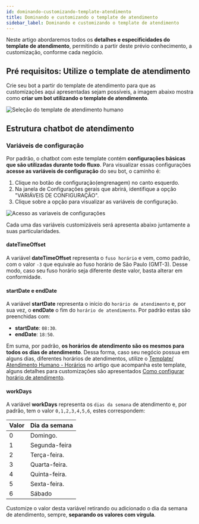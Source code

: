 ```yaml
---
id: dominando-customizando-template-atendimento
title: Dominando e customizando o template de atendimento
sidebar_label: Dominando e customizando o template de atendimento
---
```


Neste artigo abordaremos todos os **detalhes e especificidades do template de atendimento**, permitindo a partir deste prévio conhecimento, a customização, conforme cada negócio.

## Pré requisitos: Utilize o template de atendimento

Crie seu bot a partir do template de atendimento para que as customizações aqui apresentadas sejam possíveis, a imagem abaixo mostra como **criar um bot utilizando o template de atendimento**.

![Seleção do template de atendimento humano](/img/helpdesk/como-verificar-atendentes-equipe-1.png)<br>

## Estrutura chatbot de atendimento

### Variáveis de configuração

Por padrão, o chatbot com este template contém **configurações básicas que são utilizadas durante todo fluxo**. Para visualizar essas configurações **acesse as variáveis de configuração** do seu bot, o caminho é:

1. Clique no botão de configuração(engrenagem) no canto esquerdo.
2. Na janela de Configurações gerais que abrirá, identifique a opção "VARIÁVEIS DE CONFIGURAÇÃO".
3. Clique sobre a opção para visualizar as variáveis de configuração.

![Acesso as variaveis de configurações](/img/helpdesk/dominando-customizando-template-atendimento-1.png)<br>

Cada uma das variáveis customizáveis será apresenta abaixo juntamente a suas particularidades. 

#### dateTimeOffset

A variável **dateTimeOffset** representa o `fuso horário` e vem, como padrão, com o valor `-3` que equivale ao fuso horário de São Paulo (GMT-3). Desse modo, caso seu fuso horário seja diferente deste valor, basta alterar em conformidade.

#### startDate e endDate

A variável **startDate** representa o início do `horário de atendimento` e, por sua vez, o **endDate** o fim do `horário de atendimento`. Por padrão estas são preenchidas com: 

* **startDate**: `08:30`.
* **endDate**: `18:50`.

Em suma, por padrão, **os horários de atendimento são os mesmos para todos os dias de atendimento**. Dessa forma, caso seu negócio possua em alguns dias, diferentes horários de atendimentos, utilize o [Template/ Atendimento Humano - Horários](/template/?Id=Atendimento_humano_horarios) no artigo que acompanha este template, alguns detalhes para customizações são apresentados [Como configurar horário de atendimento](/docs/helpdesk/blipdesk/como-configurar-horario-atendimento).


#### workDays

A variável **workDays** representa os `dias da semana` de atendimento e, por padrão, tem o valor `0,1,2,3,4,5,6`, estes correspondem: 

| Valor | Dia da semana |
|-------|---------------|
| 0     | Domingo.      |
| 1     | Segunda-feira |
| 2     | Terça-feira.  |
| 3     | Quarta-feira. |
| 4     | Quinta-feira. |
| 5     | Sexta-feira.  |
| 6     | Sábado        |

Customize o valor desta variável retirando ou adicionado o dia da semana de atendimento, sempre, **separando os valores com vírgula**.

<!-- Rating frame -->
<script type="text/javascript" src="/scripts/rating.js"></script>
